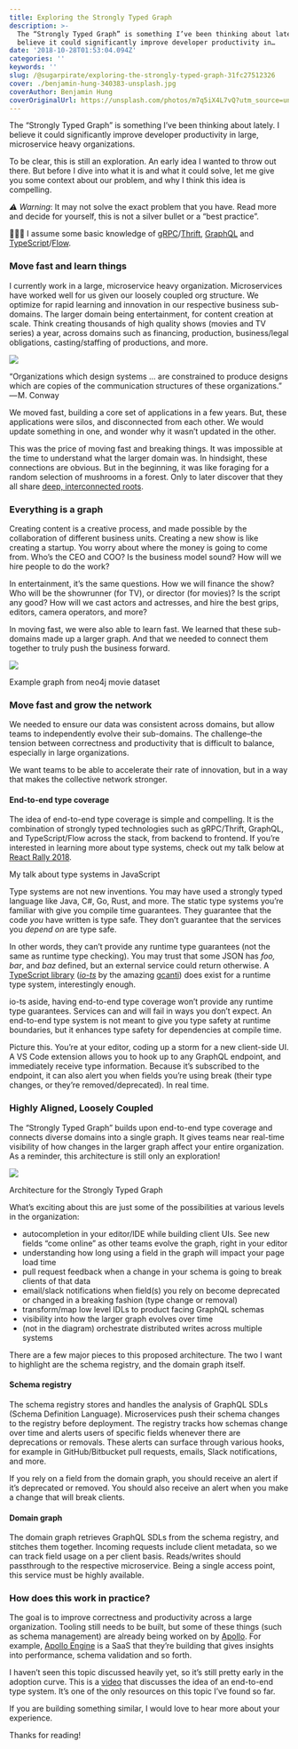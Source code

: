 ```yaml
---
title: Exploring the Strongly Typed Graph
description: >-
  The “Strongly Typed Graph” is something I’ve been thinking about lately. I
  believe it could significantly improve developer productivity in…
date: '2018-10-28T01:53:04.094Z'
categories: ''
keywords: ''
slug: /@sugarpirate/exploring-the-strongly-typed-graph-31fc27512326
cover: ./benjamin-hung-340383-unsplash.jpg
coverAuthor: Benjamin Hung
coverOriginalUrl: https://unsplash.com/photos/m7q5iX4L7vQ?utm_source=unsplash&utm_medium=referral&utm_content=creditCopyText
---
```


The “Strongly Typed Graph” is something I’ve been thinking about lately. I believe it could significantly improve developer productivity in large, microservice heavy organizations.

To be clear, this is still an exploration. An early idea I wanted to throw out there. But before I dive into what it is and what it could solve, let me give you some context about our problem, and why I think this idea is compelling.

_⚠️ Warning_: It may not solve the exact problem that you have. Read more and decide for yourself, this is not a silver bullet or a “best practice”.

👩🏻‍💻 I assume some basic knowledge of [gRPC](https://grpc.io/)/[Thrift](https://thrift.apache.org/), [GraphQL](https://graphql.org/) and [TypeScript](https://www.typescriptlang.org/)/[Flow](https://flow.org/).

### Move fast and learn things

I currently work in a large, microservice heavy organization. Microservices have worked well for us given our loosely coupled org structure. We optimize for rapid learning and innovation in our respective business sub-domains. The larger domain being entertainment, for content creation at scale. Think creating thousands of high quality shows (movies and TV series) a year, across domains such as financing, production, business/legal obligations, casting/staffing of productions, and more.

![](https://cdn-images-1.medium.com/max/800/1*II3IKcf1BWtrT6cmbdSfJg.png)

“Organizations which design systems … are constrained to produce designs which are copies of the communication structures of these organizations.” — M. Conway

We moved fast, building a core set of applications in a few years. But, these applications were silos, and disconnected from each other. We would update something in one, and wonder why it wasn’t updated in the other.

This was the price of moving fast and breaking things. It was impossible at the time to understand what the larger domain was. In hindsight, these connections are obvious. But in the beginning, it was like foraging for a random selection of mushrooms in a forest. Only to later discover that they all share [deep, interconnected roots](https://www.scientificamerican.com/article/strange-but-true-largest-organism-is-fungus/).

### Everything is a graph

Creating content is a creative process, and made possible by the collaboration of different business units. Creating a new show is like creating a startup. You worry about where the money is going to come from. Who’s the CEO and COO? Is the business model sound? How will we hire people to do the work?

In entertainment, it’s the same questions. How we will finance the show? Who will be the showrunner (for TV), or director (for movies)? Is the script any good? How will we cast actors and actresses, and hire the best grips, editors, camera operators, and more?

In moving fast, we were also able to learn fast. We learned that these sub-domains made up a larger graph. And that we needed to connect them together to truly push the business forward.

![](https://cdn-images-1.medium.com/max/600/1*lsQ-lcLu2J080Ym1dpy-tw.png)

Example graph from neo4j movie dataset

### Move fast and grow the network

We needed to ensure our data was consistent across domains, but allow teams to independently evolve their sub-domains. The challenge–the tension between correctness and productivity that is difficult to balance, especially in large organizations.

We want teams to be able to accelerate their rate of innovation, but in a way that makes the collective network stronger.

#### End-to-end type coverage

The idea of end-to-end type coverage is simple and compelling. It is the combination of strongly typed technologies such as gRPC/Thrift, GraphQL, and TypeScript/Flow across the stack, from backend to frontend. If you’re interested in learning more about type systems, check out my talk below at [React Rally 2018](https://youtu.be/y3uXazpAdwo).

My talk about type systems in JavaScript

Type systems are not new inventions. You may have used a strongly typed language like Java, C#, Go, Rust, and more. The static type systems you’re familiar with give you compile time guarantees. They guarantee that the code _you_ have written is type safe. They don’t guarantee that the services you _depend on_ are type safe.

In other words, they can’t provide any runtime type guarantees (not the same as runtime type checking). You may trust that some JSON has _foo, bar_, and _baz_ defined, but an external service could return otherwise. A [TypeScript library](https://github.com/gcanti/io-ts) ([_io-ts_](https://github.com/gcanti/io-ts) by the amazing [gcanti](https://medium.com/u/bde030ef1bdb)) does exist for a runtime type system, interestingly enough.

io-ts aside, having end-to-end type coverage won’t provide any runtime type guarantees. Services can and will fail in ways you don’t expect. An end-to-end type system is not meant to give you type safety at runtime boundaries, but it enhances type safety for dependencies at compile time.

Picture this. You’re at your editor, coding up a storm for a new client-side UI. A VS Code extension allows you to hook up to any GraphQL endpoint, and immediately receive type information. Because it’s subscribed to the endpoint, it can also alert you when fields you’re using break (their type changes, or they’re removed/deprecated). In real time.

### Highly Aligned, Loosely Coupled

The “Strongly Typed Graph” builds upon end-to-end type coverage and connects diverse domains into a single graph. It gives teams near real-time visibility of how changes in the larger graph affect your entire organization. As a reminder, this architecture is still only an exploration!

![](https://cdn-images-1.medium.com/max/800/1*Y140aFlCjLSsU0iZQvYpLA.png)

Architecture for the Strongly Typed Graph

What’s exciting about this are just some of the possibilities at various levels in the organization:

*   autocompletion in your editor/IDE while building client UIs. See new fields “come online” as other teams evolve the graph, right in your editor
*   understanding how long using a field in the graph will impact your page load time
*   pull request feedback when a change in your schema is going to break clients of that data
*   email/slack notifications when field(s) you rely on become deprecated or changed in a breaking fashion (type change or removal)
*   transform/map low level IDLs to product facing GraphQL schemas
*   visibility into how the larger graph evolves over time
*   (not in the diagram) orchestrate distributed writes across multiple systems

There are a few major pieces to this proposed architecture. The two I want to highlight are the schema registry, and the domain graph itself.

#### Schema registry

The schema registry stores and handles the analysis of GraphQL SDLs (Schema Definition Language). Microservices push their schema changes to the registry before deployment. The registry tracks how schemas change over time and alerts users of specific fields whenever there are deprecations or removals. These alerts can surface through various hooks, for example in GitHub/Bitbucket pull requests, emails, Slack notifications, and more.

If you rely on a field from the domain graph, you should receive an alert if it’s deprecated or removed. You should also receive an alert when you make a change that will break clients.

#### Domain graph

The domain graph retrieves GraphQL SDLs from the schema registry, and stitches them together. Incoming requests include client metadata, so we can track field usage on a per client basis. Reads/writes should passthrough to the respective microservice. Being a single access point, this service must be highly available.

### How does this work in practice?

The goal is to improve correctness and productivity across a large organization. Tooling still needs to be built, but some of these things (such as schema management) are already being worked on by [Apollo](https://apollographql.com). For example, [Apollo Engine](https://www.apollographql.com/engine) is a SaaS that they’re building that gives insights into performance, schema validation and so forth.

I haven’t seen this topic discussed heavily yet, so it’s still pretty early in the adoption curve. This is a [video](https://www.youtube.com/watch?v=S93i9wuZRhA) that discusses the idea of an end-to-end type system. It’s one of the only resources on this topic I’ve found so far.

If you are building something similar, I would love to hear more about your experience.

Thanks for reading!
